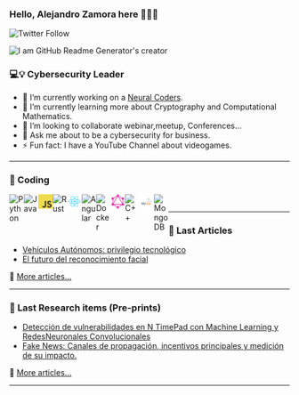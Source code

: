 ### Hello, Alejandro Zamora here 👋🇨🇷 

<img alt="Twitter Follow" src="https://img.shields.io/twitter/follow/alitoxsb?label=alitoxSB">

![I am GitHub Readme Generator's creator](https://github.com/alitoxSB/imagen/blob/main/safe.png?raw=true)

### 💻💡 Cybersecurity Leader 

- 🔭 I’m currently working on a [Neural Coders][website].
- 🌱 I’m currently learning more about Cryptography and Computational Mathematics.
- 👯 I’m looking to collaborate webinar,meetup, Conferences...
- 💬 Ask me about to be a cybersecurity for business.
- ⚡ Fun fact: I have a YouTube Channel about videogames.

---

### 🚀 Coding

[<img align="left" alt="Python" width="26px" src="http://assets.stickpng.com/images/5848152fcef1014c0b5e4967.png" />][website]

[<img align="left" alt="Java" width="26px" src="https://logos-download.com/wp-content/uploads/2016/10/Java_logo_icon-700x392.png" />][website]

[<img align="left" alt="JavaScript" width="26px" src="https://raw.githubusercontent.com/github/explore/80688e429a7d4ef2fca1e82350fe8e3517d3494d/topics/javascript/javascript.png" />][website]

[<img align="left" alt="Rust" width="26px" src="https://github.com/alitoxSB/imagen/blob/main/png-transparent-rust-programming-language-logo-machine-learning-haskell-crab-animals-cartoon-crab.png?raw=true" />][website]

[<img align="left" alt="React" width="26px" src="https://raw.githubusercontent.com/github/explore/80688e429a7d4ef2fca1e82350fe8e3517d3494d/topics/react/react.png" />][website]

[<img align="left" alt="Angular" width="26px" src="https://i.stack.imgur.com/PgcSR.png" />][website]

[<img align="left" alt="Docker" width="26px" src="https://github.com/alitoxSB/imagen/blob/main/vertical-logo-monochromatic.png?raw=true" />][website]

[<img align="left" alt="GraphQL" width="26px" src="https://raw.githubusercontent.com/github/explore/80688e429a7d4ef2fca1e82350fe8e3517d3494d/topics/graphql/graphql.png" />][website]

[<img align="left" alt="C++" width="26px" src="https://github.com/alitoxSB/imagen/blob/main/FEFEE.png?raw=true" />][website]

[<img align="left" alt="MySQL" width="26px" src="https://raw.githubusercontent.com/github/explore/80688e429a7d4ef2fca1e82350fe8e3517d3494d/topics/mysql/mysql.png" />][website]

[<img align="left" alt="MongoDB" width="26px" src="https://github.com/alitoxSB/imagen/blob/main/C.png?raw=true" />][website]

<br/>

---

### 📝 Last Articles

<!-- YT:START -->
- [Vehículos Autónomos: privilegio tecnológico](https://neuralcoders.com/public/Article/VehAut.html)
- [El futuro del reconocimiento facial](https://neuralcoders.com/public/Article/reconocimientoFacial.html)
<!-- YT:END -->

📌 [More articles...][website]

---

### 📝 Last Research items (Pre-prints)

<!-- YT:START -->
- [Detección de vulnerabilidades en N TimePad con Machine Learning y RedesNeuronales Convolucionales](https://www.researchgate.net/publication/348430803_Deteccion_de_vulnerabilidades_en_N_TimePad_con_Machine_Learning_y_RedesNeuronales_Convolucionales)
- [Fake News: Canales de propagación, incentivos principales y medición de su impacto.]()
<!-- YT:END -->

📌 [More articles...][website]

---


<!-- LINKS -->

[website]: https://neuralcoders.com/
[yt]: https://www.youtube.com/alitoxsb
[blog]: https://alejandrozamoraesquivel.medium.com/
